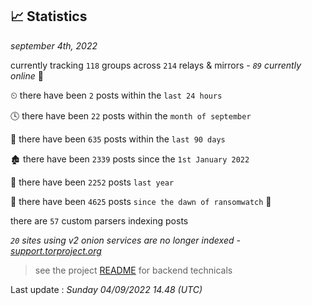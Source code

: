 
## 📈 Statistics
_september 4th, 2022_

currently tracking `118` groups across `214` relays & mirrors - _`89` currently online_ 📡

⏲ there have been `2` posts within the `last 24 hours`

🕓 there have been `22` posts within the `month of september`

📅 there have been `635` posts within the `last 90 days`

🏚 there have been `2339` posts since the `1st January 2022`

🚀 there have been `2252` posts `last year`

🦕 there have been `4625` posts `since the dawn of ransomwatch` 🐣

there are `57` custom parsers indexing posts

_`20` sites using v2 onion services are no longer indexed - [support.torproject.org](https://support.torproject.org/onionservices/v2-deprecation/)_

> see the project [README](https://github.com/jmousqueton/ransomwatch#readme) for backend technicals



Last update : _Sunday 04/09/2022 14.48 (UTC)_

